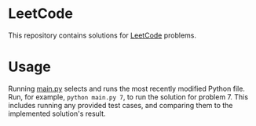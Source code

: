 # LeetCode

This repository contains solutions for
[LeetCode](https://leetcode.com/joedeandev/) problems.

# Usage

Running [main.py](./main.py) selects and runs the most recently modified Python
file. Run, for example, `python main.py 7`, to run the solution for problem 7.
This includes running any provided test cases, and comparing them to the
implemented solution's result.
